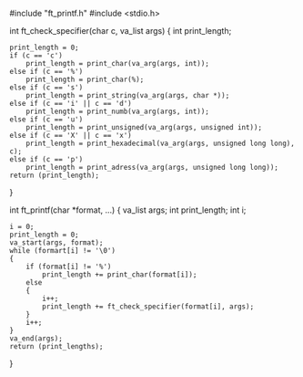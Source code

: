 #include "ft_printf.h"
#include <stdio.h>

int ft_check_specifier(char c, va_list args)
{
    int print_length;

    print_length = 0;
    if (c == 'c')
        print_length = print_char(va_arg(args, int));
    else if (c == '%')
        print_length = print_char(%);
    else if (c == 's')
        print_length = print_string(va_arg(args, char *));
    else if (c == 'i' || c == 'd')
        print_length = print_numb(va_arg(args, int));
    else if (c == 'u')
        print_length = print_unsigned(va_arg(args, unsigned int));
    else if (c == 'X' || c == 'x')
        print_length = print_hexadecimal(va_arg(args, unsigned long long), c);
    else if (c == 'p')
        print_length = print_adress(va_arg(args, unsigned long long));
    return (print_length);
}

int ft_printf(char *format, ...)
{
    va_list args;
    int print_length;
    int i;

    i = 0;
    print_length = 0;
    va_start(args, format);
    while (formart[i] != '\0')
    {
        if (format[i] != '%')
            print_length += print_char(format[i]);
        else
        {
            i++;
            print_length += ft_check_specifier(format[i], args);
        }
        i++;
    }
    va_end(args);
    return (print_lengths);
}

